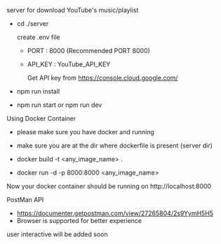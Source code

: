 server for download YouTube's music/playlist

- cd ./server

  create .env file

  - PORT : 8000 (Recommended PORT 8000)
  - API_KEY : YouTube_API_KEY

    Get API key from https://console.cloud.google.com/

- npm run install
- npm run start or npm run dev

Using Docker Container

- please make sure you have docker and running
- make sure you are at the dir where dockerfile is present (server dir)

- docker build -t <any_image_name> .
- docker run -d -p 8000:8000 <any_image_name>

Now your docker container should be running on http://localhost:8000

PostMan API

- https://documenter.getpostman.com/view/27265804/2s9YymH5H5
- Browser is supported for better experience

user interactive will be added soon
